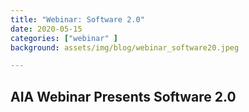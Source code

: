```yaml
---
title: "Webinar: Software 2.0"
date: 2020-05-15
categories: ["webinar" ]
background: assets/img/blog/webinar_software20.jpeg

---
```



## AIA Webinar Presents Software 2.0


